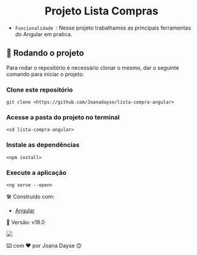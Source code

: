 <h1 align="center"> Projeto Lista Compras</h1>


- `Funcionalidade `: Nesse projeto trabalhamos as principais ferramentas do Angular em pratica.

## 🚀 Rodando o projeto
Para rodar o repositório é necessário clonar o mesmo, dar o seguinte comando para iniciar o projeto:
### Clone este repositório
```
git clone <https://github.com/Joanadayse/lista-compra-angular>
```
### Acesse a pasta do projeto no terminal
```
<cd lista-compra-angular>
```
### Instale as dependências
```
<npm install>
```
### Execute a aplicação 
```
<ng serve --open>
```

🛠️ Construído com:
* [Angular](https://angular.io/)

📌 Versão:
v18.0

<a href = "https://strong-pony-6321a2.netlify.app/"><img src="https://img.shields.io/badge/PRO-JETO-ff69b4" target="_blank"></a>

⌨️ com ❤️ por Joana Dayse 😊
